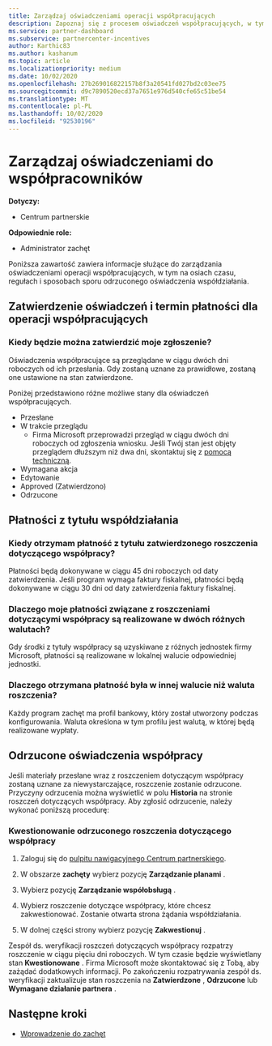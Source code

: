 ```yaml
---
title: Zarządzaj oświadczeniami operacji współpracujących
description: Zapoznaj się z procesem oświadczeń współpracujących, w tym terminami, problemami z walutą i sposobami sporu odrzuconego oświadczenia współdziałania.
ms.service: partner-dashboard
ms.subservice: partnercenter-incentives
author: Karthic83
ms.author: kashanum
ms.topic: article
ms.localizationpriority: medium
ms.date: 10/02/2020
ms.openlocfilehash: 27b269016822157b8f3a20541fd027bd2c03ee75
ms.sourcegitcommit: d9c7890520ecd37a7651e976d540cfe65c51be54
ms.translationtype: MT
ms.contentlocale: pl-PL
ms.lasthandoff: 10/02/2020
ms.locfileid: "92530196"
---
```

# <a name="manage-incentives-co-op-claims"></a>Zarządzaj oświadczeniami do współpracowników

**Dotyczy:**

- Centrum partnerskie

**Odpowiednie role:**

- Administrator zachęt

Poniższa zawartość zawiera informacje służące do zarządzania oświadczeniami operacji współpracujących, w tym na osiach czasu, regułach i sposobach sporu odrzuconego oświadczenia współdziałania.

## <a name="co-op-claims-approval-and-payment-deadlines"></a>Zatwierdzenie oświadczeń i termin płatności dla operacji współpracujących

### <a name="when-will-my-co-op-claim-be-approved"></a>Kiedy będzie można zatwierdzić moje zgłoszenie?

Oświadczenia współpracujące są przeglądane w ciągu dwóch dni roboczych od ich przesłania. Gdy zostaną uznane za prawidłowe, zostaną one ustawione na stan zatwierdzone.  

Poniżej przedstawiono różne możliwe stany dla oświadczeń współpracujących.

- Przesłane
- W trakcie przeglądu
  - Firma Microsoft przeprowadzi przegląd w ciągu dwóch dni roboczych od zgłoszenia wniosku. Jeśli Twój stan jest objęty przeglądem dłuższym niż dwa dni, skontaktuj się z [pomocą techniczną](https://partner.microsoft.com/dashboard/support/incentives/servicerequests?category=incentives).
- Wymagana akcja
- Edytowanie
- Approved (Zatwierdzono)
- Odrzucone

## <a name="co-op-claim-payments"></a>Płatności z tytułu współdziałania

### <a name="when-will-i-get-the-payment-for-the-approved-co-op-claim"></a>Kiedy otrzymam płatność z tytułu zatwierdzonego roszczenia dotyczącego współpracy?

Płatności będą dokonywane w ciągu 45 dni roboczych od daty zatwierdzenia. Jeśli program wymaga faktury fiskalnej, płatności będą dokonywane w ciągu 30 dni od daty zatwierdzenia faktury fiskalnej.

### <a name="why-are-my-co-op-claim-payments-made-in-two-different-currencies"></a>Dlaczego moje płatności związane z roszczeniami dotyczącymi współpracy są realizowane w dwóch różnych walutach?

Gdy środki z tytuły współpracy są uzyskiwane z różnych jednostek firmy Microsoft, płatności są realizowane w lokalnej walucie odpowiedniej jednostki.  

### <a name="why-was-i-paid-in-a-currency-other-than-my-co-op-claim-currency"></a>Dlaczego otrzymana płatność była w innej walucie niż waluta roszczenia?

Każdy program zachęt ma profil bankowy, który został utworzony podczas konfigurowania. Waluta określona w tym profilu jest walutą, w której będą realizowane wypłaty.

## <a name="rejected-co-op-claims"></a>Odrzucone oświadczenia współpracy

Jeśli materiały przesłane wraz z roszczeniem dotyczącym współpracy zostaną uznane za niewystarczające, roszczenie zostanie odrzucone. Przyczyny odrzucenia można wyświetlić w polu **Historia** na stronie roszczeń dotyczących współpracy. Aby zgłosić odrzucenie, należy wykonać poniższą procedurę:

### <a name="dispute-a-rejected-co-op-claim"></a>Kwestionowanie odrzuconego roszczenia dotyczącego współpracy

1. Zaloguj się do [pulpitu nawigacyjnego Centrum partnerskiego](https://partner.microsoft.com/dashboard/).

2. W obszarze **zachęty** wybierz pozycję **Zarządzanie planami** .

3. Wybierz pozycję **Zarządzanie współobsługą** .

4. Wybierz roszczenie dotyczące współpracy, które chcesz zakwestionować. Zostanie otwarta strona żądania współdziałania.

5. W dolnej części strony wybierz pozycję **Zakwestionuj** .

Zespół ds. weryfikacji roszczeń dotyczących współpracy rozpatrzy roszczenie w ciągu pięciu dni roboczych. W tym czasie będzie wyświetlany stan **Kwestionowane** . Firma Microsoft może skontaktować się z Tobą, aby zażądać dodatkowych informacji. Po zakończeniu rozpatrywania zespół ds. weryfikacji zaktualizuje stan roszczenia na **Zatwierdzone** , **Odrzucone** lub **Wymagane działanie partnera** .

## <a name="next-steps"></a>Następne kroki

- [Wprowadzenie do zachęt](incentives-get-started-intro.md)

